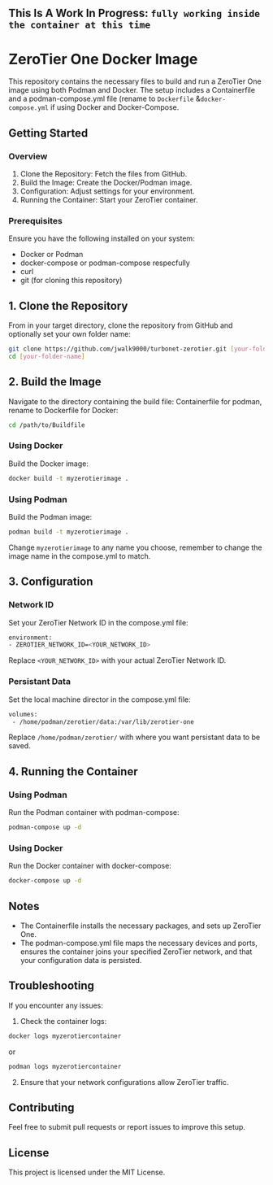 ## This Is A Work In Progress: ```fully working inside the container at this time```

# ZeroTier One Docker Image 
 
 This repository contains the necessary files to build and run a ZeroTier One image using both Podman and Docker. The setup includes a Containerfile and a podman-compose.yml file (rename to ```Dockerfile``` &```docker-compose.yml``` if using Docker and Docker-Compose. 
 
 ## Getting Started  
 
 ### Overview 
 
 1. Clone the Repository: Fetch the files from GitHub. 
 2. Build the Image: Create the Docker/Podman image. 
 3. Configuration: Adjust settings for your environment. 
 4. Running the Container: Start your ZeroTier container. 
 
 ### Prerequisites 
 
 Ensure you have the following installed on your system: 
 - Docker or Podman
 - docker-compose or podman-compose respecfully
 - curl 
 - git (for cloning this repository) 
 
 ## 1. Clone the Repository 
 
 From in your target directory, clone the repository from GitHub and optionally set your own folder name: 
 ```sh 
 git clone https://github.com/jwalk9000/turbonet-zerotier.git [your-folder-name] 
 cd [your-folder-name] 
 ```
 
 ## 2. Build the Image 
 
 Navigate to the directory containing the build file: Containerfile for podman, rename to Dockerfile for Docker: 
 ```sh 
 cd /path/to/Buildfile 
 ```
 
 ### Using Docker 
 
 Build the Docker image: 
 ```sh 
 docker build -t myzerotierimage . 
 ```
 
 ### Using Podman 
 
 Build the Podman image: 
 ```sh 
 podman build -t myzerotierimage . 
 ```

 Change ```myzerotierimage``` to any name you choose, remember to change the image name in the compose.yml to match.
 
 ## 3. Configuration 

 ### Network ID
 Set your ZeroTier Network ID in the compose.yml file: 
 ```sh
 environment: 
 - ZEROTIER_NETWORK_ID=<YOUR_NETWORK_ID> 
 ```
Replace ```<YOUR_NETWORK_ID>``` with your actual ZeroTier Network ID. 

### Persistant Data
Set the local machine director in the compose.yml file:
```sh
volumes:
 - /home/podman/zerotier/data:/var/lib/zerotier-one
```
Replace ```/home/podman/zerotier/``` with where you want persistant data to be saved.

 
 ## 4. Running the Container 
 
 
 ### Using Podman 
 
 Run the Podman container with podman-compose: 
 ```sh 
 podman-compose up -d 
 ```

### Using Docker 
 
 Run the Docker container with docker-compose: 
 ```sh 
 docker-compose up -d 
 ```
 
 
 ## Notes 
 
 - The Containerfile installs the necessary packages, and sets up ZeroTier One. 
 - The podman-compose.yml file maps the necessary devices and ports, ensures the container joins your specified ZeroTier network, and that your configuration data is persisted. 
 
 ## Troubleshooting 
 
 If you encounter any issues: 
 
 1. Check the container logs: 
 ```sh 
 docker logs myzerotiercontainer 
 ```
 or 
 ```sh 
 podman logs myzerotiercontainer 
 ```
 
 2. Ensure that your network configurations allow ZeroTier traffic. 
 
 ## Contributing 
 
 Feel free to submit pull requests or report issues to improve this setup. 
 
 ## License 
 
 This project is licensed under the MIT License.

